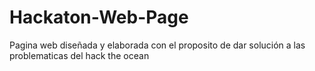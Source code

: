 # Hackaton-Web-Page
Pagina web diseñada y elaborada con el proposito de dar solución a las problematicas del hack the ocean
